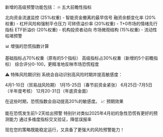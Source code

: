 新增的高级预警功能包括：
🔥 五大前瞻性指标

北向资金流速监控 (25%权重) - 智能资金撤离的最早信号
融资余额变化率 (20%权重) - 杠杆风险和强制平仓压力
可转债溢价率 (20%权重) - T+0市场的情绪先行指标
ETF折溢价 (20%权重) - 机构投资者动向
市场微观结构 (15%权重) - 流动性枯竭预警

📊 增强的恐慌指数计算

基础指标占70%权重（原有的5个指标）
高级指标占30%权重（新增的5个前瞻指标）
综合评分0-100，更精准地反映市场恐慌程度

⚠️ 特殊风险期识别
系统会自动识别高风险时期并提高敏感度：

4月1-10日（贸易战风险期）
1月15-25日（春节前资金紧张）
6月25日-7月5日（半年度考核）
12月20-31日（年底资金面）

在这些时期，恐慌指数会自动提高20%的敏感度。
📈 预期效果

能在恐慌发生前1-2天给出预警
特别针对类似2025年4月初的急性恐慌有更好的预测能力
通过多维度指标交叉验证，降低误报率

现在您的策略既能稳定运行，又具备了更强大的风险预警能力！